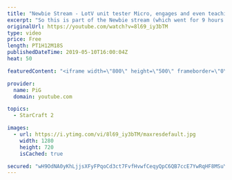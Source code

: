 ```yaml
---
title: "Newbie Stream - LotV unit tester Micro, engages and even teaching PiG some stuff!"
excerpt: "So this is part of the Newbie stream (which went for 9 hours and if you guys really want i can upload that as a huge block) and the map we play on is \"LOTV Unit Tester\", if you go to custom - arcade just search for it.  Shoutout to Bulya and TripleHelix (thats me btw haha) for setting this up and microing/showcasing"
originalUrl: https://youtube.com/watch?v=8l69_iy3bTM
type: video
price: Free
length: PT1H12M18S
publishedDateTime: 2019-05-10T16:00:04Z
heat: 50

featuredContent: "<iframe width=\"800\" height=\"500\" frameborder=\"0\" src=\"https://www.youtube.com/embed/8l69_iy3bTM\" allow=\"accelerometer; autoplay; encrypted-media; gyroscope; picture-in-picture\" allowfullscreen></iframe>"

provider:
  name: PiG
  domain: youtube.com

topics:
  - StarCraft 2

images:
  - url: https://i.ytimg.com/vi/8l69_iy3bTM/maxresdefault.jpg
    width: 1280
    height: 720
    isCached: true

secured: "wH9OdNA0yKhLjjsXFyFPqoCd3ct7FvfHvwfCeqyQpC6QB7ccE7YwRqHF8MSuYMc2xu2R8jCzjDk6gBr80bqZLts9T6wivTCXjXj/nHdGVF+UnhYtsTreI6k7kSRauwHWfoBv1zkwAI+IaKoi87hhwDaBsbuw7sQ4wT7j6OvJHzPL9sX9YLGDzELc/5kmYWqlw9CAZaI/9OYTsym7ZCFLcjeYV9wjqh9GMyVFYYfDjoUOy0ENY9Uut1b9SZ/78rhu0KRiy63tTPvmg4dv0lE5H4c1FgUs2s5p+c8ayu87q6C28MCn6j3yPiUKnZprYaxxMhyxh+vUZzms4DmBZbh8SsWxDIz+OQ8enLZjMoK0YN3ncJhwxCEcyf/LneXvQz6W6T0/chGhG06VZlUmrL8qiG6gihoaTKwcyBe6avKTyDk=;GnwKqdHd1cL6n1xBXBf5gw=="
---
```


